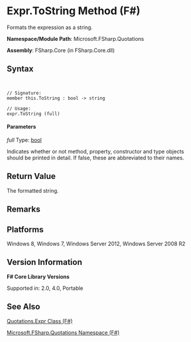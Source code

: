 # Expr.ToString Method (F#)

Formats the expression as a string.

**Namespace/Module Path**: Microsoft.FSharp.Quotations

**Assembly**: FSharp.Core (in FSharp.Core.dll)


## Syntax


```


// Signature:
member this.ToString : bool -> string

// Usage:
expr.ToString (full)

```



#### Parameters
*full*
Type: [bool](http://msdn.microsoft.com/en-us/library/89c0cf9c-49ce-4207-a3be-555851a67dd5)


Indicates whether or not method, property, constructor and type objects should be printed in detail. If false, these are abbreviated to their names.




## Return Value
The formatted string.


## Remarks

## Platforms
Windows 8, Windows 7, Windows Server 2012, Windows Server 2008 R2


## Version Information
**F# Core Library Versions**

Supported in: 2.0, 4.0, Portable




## See Also
[Quotations.Expr Class &#40;F&#35;&#41;](Quotations.Expr-Class-%28FSharp%29.md)

[Microsoft.FSharp.Quotations Namespace &#40;F&#35;&#41;](Microsoft.FSharp.Quotations-Namespace-%28FSharp%29.md)

